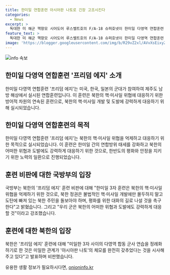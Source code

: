 ```yaml
---
title: 한미일 연합훈련 아시아판 나토로 긴장 고조시킨다
categories:
  - News
excerpt: >
  독대한 미 해군 핵항모 시어도어 루스벨트호의 F/A-18 슈퍼호넷이 한미일 다영역 연합훈련 프리덤 에지에 참가하며 제주도 남방 해상에서 활약했다. 이에 국방부는 북한의 프리덤 에지 비판에 대해 적반하장이라고 반박했고, 북한은 이를 통해 3자 사이의 다영역 합동 군사 연습을 정례화하고 아시아판 나토의 체모를 갖추었다고 비판했다. 국방부는 북한에게 대화의 길로 나서라고 촉구하며 북한의 억제 및 대응을 강조했다.
feature_text: >
  독대한 미 해군 핵항모 시어도어 루스벨트호의 F/A-18 슈퍼호넷이 한미일 다영역 연합훈련 프리덤 에지에 참가하며 제주도 남방 해상에서 활약했다. 이에 국방부는 북한의 프리덤 에지 비판에 대해 적반하장이라고 반박했고, 북한은 이를 통해 3자 사이의 다영역 합동 군사 연습을 정례화하고 아시아판 나토의 체모를 갖추었다고 비판했다. 국방부는 북한에게 대화의 길로 나서라고 촉구하며 북한의 억제 및 대응을 강조했다.
image: 'https://blogger.googleusercontent.com/img/b/R29vZ2xl/AVvXsEixyZcFfHzMRdzZMjFBmAUKJYCLCGyLL1o632UiGVXcaFdKo_bkvkuCioo0uUKlGfBVcT3P84aROyZIXSBEx3Aw5nCQ3pTgDom1WDC4m8eifvWiAmWEEVb4x6G_l8C0QH225ldMjyaFvpxGEBGNO37VmDTDMHGhJPq73UglMfDca1-0aw/s1600/blogspot.png'
---
```


<p><img src="https://blogger.googleusercontent.com/img/b/R29vZ2xl/AVvXsEixyZcFfHzMRdzZMjFBmAUKJYCLCGyLL1o632UiGVXcaFdKo_bkvkuCioo0uUKlGfBVcT3P84aROyZIXSBEx3Aw5nCQ3pTgDom1WDC4m8eifvWiAmWEEVb4x6G_l8C0QH225ldMjyaFvpxGEBGNO37VmDTDMHGhJPq73UglMfDca1-0aw/s1600/blogspot.png" alt="info 속보" /></p>

<h2 data-ke-size="size26">한미일 다영역 연합훈련 '프리덤 에지' 소개</h2>

<p data-ke-size="size16">한미일 다영역 연합훈련 '프리덤 에지'는 미국, 한국, 일본의 군대가 참여하여 제주도 남방 해상에서 실시된 연합훈련입니다. 이 훈련은 북한의 핵·미사일 위협에 대응하기 위한 방어적 차원의 연속된 훈련으로, 북한의 핵·미사일 개발 및 도발에 강력하게 대응하기 위해 실시되었습니다.</p>

<h2 data-ke-size="size26">한미일 다영역 연합훈련의 목적</h2>

<p data-ke-size="size16">한미일 다영역 연합훈련 '프리덤 에지'는 북한의 핵·미사일 위협을 억제하고 대응하기 위한 목적으로 실시되었습니다. 이 훈련은 한미일 간의 연합방위 태세를 강화하고 북한의 어떠한 위협과 도발에도 강력하게 대응하기 위한 것으로, 한반도의 평화와 안정을 지키기 위한 노력의 일환으로 진행되었습니다.</p>

<h2 data-ke-size="size26">훈련 비판에 대한 국방부의 입장</h2>

<p data-ke-size="size16">국방부는 북한의 '프리덤 에지' 훈련 비판에 대해 "한미일 3자 훈련은 북한의 핵·미사일 위협을 억제하기 위한 것으로, 북한 정권은 불법적인 핵·미사일 개발에만 몰두하지 말고 도탄에 빠져 있는 북한 주민을 돌보아야 하며, 평화를 위한 대화의 길로 나설 것을 촉구한다"고 밝혔습니다. 그리고 "우리 군은 북한의 어떠한 위협과 도발에도 강력하게 대응할 것"이라고 강조했습니다.</p>

<h2 data-ke-size="size26">훈련에 대한 북한의 입장</h2>

<p data-ke-size="size16">북한은 '프리덤 에지' 훈련에 대해 "미일한 3자 사이의 다영역 합동 군사 연습을 정례화하기로 한 것은 미일한 관계가 '아시아판 나토'의 체모를 완전히 갖추었다는 것을 시사해주고 있다"고 발표하며 비판했습니다.</p>
유용한 생활 정보가 필요하시다면, <a href="https://onioninfo.kr" rel="dofollow">onioninfo.kr</a>


